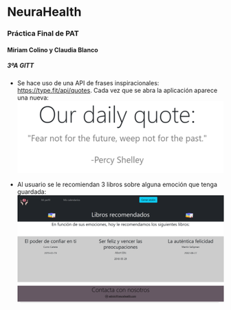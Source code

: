 # NeuraHealth
### Práctica Final de PAT
#### Miriam Colino y Claudia Blanco
##### 3ºA GITT

- Se hace uso de una API de frases inspiracionales: https://type.fit/api/quotes. Cada vez que se abra la aplicación aparece una nueva:
![img_1.png](img_1.png)


- Al usuario se le recomiendan 3 libros sobre alguna emoción que tenga guardada:
![img.png](img.png)
